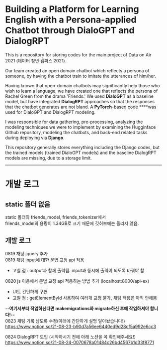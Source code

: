 # Building a Platform for Learning English with a Persona-applied Chatbot through DialoGPT and DialogRPT

This is a repository for storing codes for the main project of Data on Air 2021 (데이터 청년 캠퍼스 2021).  

Our team created an open domain chatbot which reflects a persona of someone, by having the chatbot train to imitate the utterances of him/her.  

Having known that open-domain chatbots may significantly help those who wish to learn a language, we have created one that reflects the persona of Rachel Green from the drama 'Friends.' We used **DialoGPT** as a baseline model, but have integrated **DialogRPT** approaches so that the responses that the chatbot generates are not bland. A **PyTorch**-based code ****was used for DialoGPT and DialogRPT modeling.

I was responsible for data gathering, pre-processing, analyzing the modeling techniques we were to implement by examining the Hugginface Github repository, modeling the chatbots, and back-end related tasks during deploying via **Django**.

This repository generally stores everything including the Django codes, but the trained models (trained DialoGPT models) and the baseline DialogRPT models are missing, due to a storage limit.

-----------------------------------
# 개발 로그  

## static 폴더 없음
static 폴더의 friends_model, friends_tokenizer에서  
friends_model의 용량이 1.34GB로 크기 때문에 깃허브에는 올리지 않음.

## 개발 로그
0819 채팅 jquery 추가  
0819 채팅 input에 대한 문법 교정 api 적용  
- 고칠 점 : output과 함께 출력됨. input과 동시에 출력이 되도록 바꿔야 함   

0820 js 이용해서 문법 교정 api 적용하는 방법 추가 (localhost:8000/api-ex)
- UI도 간단하게 구현
- 고칠 점 : getElementById 사용하여 여러개 교정 불가, 채팅 적용은 아직 안해봄  

**--여기서부터 작업하신다면 makemigrations와 migrate하신 후에 작업하셔야 합니다!--**  
0823 채팅 기록 남도록 수정(아래에 간단하게 설명 달아놨습니다!)  
https://www.notion.so/21-08-23-b90d7a56ee6440ed9d28cf5a992e6cc3  

0824 DialogRPT 도입 (시작하시기 전에 아래 노션을 꼭 확인해주세요!)  
https://www.notion.so/21-08-24-0070678a01484c26bd4567b1d33f8771  
